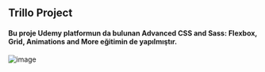 ## Trillo Project

#### Bu proje Udemy platformun da bulunan Advanced CSS and Sass: Flexbox, Grid, Animations and More eğitimin de yapılmıştır.

![image](https://user-images.githubusercontent.com/29352272/208653881-85f25453-fb28-411b-aafc-20e8c3ed8143.png)
